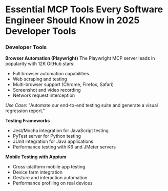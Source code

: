 # Essential MCP Tools Every Software Engineer Should Know in 2025 Developer Tools



### Developer Tools

**Browser Automation (Playwright)**
The Playwright MCP server leads in popularity with 12K GitHub stars:
- Full browser automation capabilities
- Web scraping and testing
- Multi-browser support (Chrome, Firefox, Safari)
- Screenshot and video recording
- Network request interception

*Use Case*: "Automate our end-to-end testing suite and generate a visual regression report."

**Testing Frameworks**
- Jest/Mocha integration for JavaScript testing
- PyTest server for Python testing
- JUnit integration for Java applications
- Performance testing with K6 and JMeter servers

**Mobile Testing with Appium**
- Cross-platform mobile app testing
- Device farm integration
- Gesture and interaction automation
- Performance profiling on real devices


